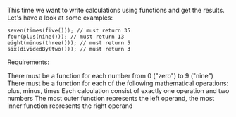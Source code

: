 This time we want to write calculations using functions and get the results. Let's have a look at some examples:

```plain
seven(times(five())); // must return 35
four(plus(nine())); // must return 13
eight(minus(three())); // must return 5
six(dividedBy(two())); // must return 3
```

Requirements:

There must be a function for each number from 0 ("zero") to 9 ("nine")
There must be a function for each of the following mathematical operations: plus, minus, times
Each calculation consist of exactly one operation and two numbers
The most outer function represents the left operand, the most inner function represents the right operand